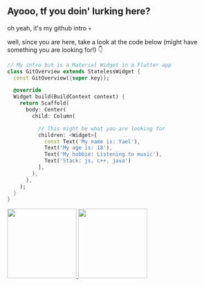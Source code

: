 <!--
**yaelmndrp/yaelmndrp** is a ✨ _special_ ✨ repository because its `README.md` (this file) appears on your GitHub profile.

Here are some ideas to get you started:

- 🔭 I’m currently working on ...
- 🌱 I’m currently learning ...
- 👯 I’m looking to collaborate on ...
- 🤔 I’m looking for help with ...
- 💬 Ask me about ...
- 📫 How to reach me: ...
- 😄 Pronouns: ...
- ⚡ Fun fact: ...
-->

## Ayooo, tf you doin' lurking here?
oh yeah, it's my github intro 💀

well, since you are here, take a look at the code below (might have something you are looking for!) 👇

```dart
// My intro but is a Material Widget in a Flutter app
class GitOverview extends StatelessWidget {
  const GitOverview({super.key});

  @override
  Widget build(BuildContext context) {
    return Scaffold(
      body: Center(
        child: Column(

          // This might be what you are looking for
          children: <Widget>[
            const Text('My name is: Yael'),
            Text('My age is: 18'),
            Text('My hobbie: Listening to music'),
            Text('Stack: js, c++, java')
          ],
        ),
      ),
    );
  }
}
```

<a href="https://github.com/yaelmndrp">
  <img height="160em" src="https://github-readme-stats.vercel.app/api?username=yaelmndrp&show_icons=true&theme=dark&hide_border=true&icon_color=8700b8&bg_color=290037">
  <img height="160em" src="https://github-readme-stats.vercel.app/api/top-langs/?username=yaelmndrp&show_icons=true&theme=dark&hide_border=true&icon_color=8700b8&bg_color=290037&layout=compact">
</a>
